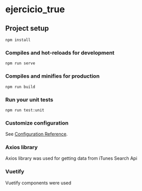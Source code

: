 # ejercicio_true

## Project setup

```
npm install
```

### Compiles and hot-reloads for development

```
npm run serve
```

### Compiles and minifies for production

```
npm run build
```

### Run your unit tests

```
npm run test:unit
```

### Customize configuration

See [Configuration Reference](https://cli.vuejs.org/config/).

### Axios library

Axios library was used for getting data from iTunes Search Api

### Vuetify

Vuetify components were used
